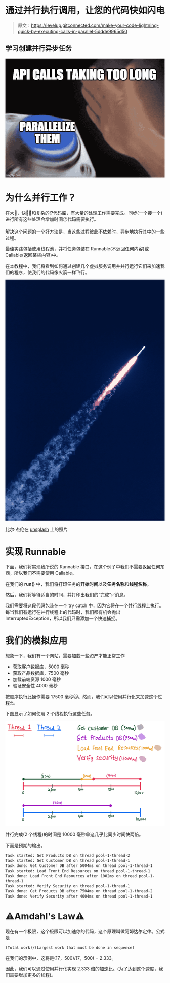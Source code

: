 # 通过并行执行调用，让您的代码快如闪电

> 原文：<https://levelup.gitconnected.com/make-your-code-lightning-quick-by-executing-calls-in-parallel-5ddde9965d50>

## 学习创建并行异步任务

![](img/e14959d9bf7c85a9fb33efaa9a5baf11.png)

# 为什么并行工作？

在大💪，快🏃‍♂️和复杂的⁉️代码库，有大量的处理工作需要完成。同步(一个接一个)进行所有这些处理会增加时间🕐代码需要执行。

解决这个问题的一个好方法是，当这些过程彼此不依赖时，异步地执行其中的一些过程。

最佳实践包括使用线程池，并将任务包装在 Runnable(不返回任何内容)或 Callable(返回某些内容)中。

在本教程中，我们将看到如何通过创建几个虚拟服务调用并并行运行它们来加速我们的程序，使我们的代码像火箭一样飞行。

![](img/f08d37b03ec0f4adcd269c7bfae2b731.png)

比尔·杰伦在 [unsplash](https://unsplash.com/) 上的照片

# 实现 Runnable

下面，我们将实现我所说的 Runnable 接口，在这个例子中我们不需要返回任何东西，所以我们不需要使用 Callable。

在我们的 **run()** 中，我们将打印任务的**开始时间**以及**任务名称**和**线程名称**。

然后，我们将等待适当的时间，并打印出我们的“完成”✅消息。

我们需要将这段代码包装在一个 try catch 中，因为它将在一个并行线程上执行。每当我们有运行在并行线程上的代码时，我们都有机会抛出 InterruptedException，所以我们只需添加一个快速捕捉。

# 我们的模拟应用

想象一下，我们有一个网站，需要加载一些资产才能正常工作

*   获取客户数据库，5000 毫秒
*   获取产品数据库，7500 毫秒
*   加载前端资源 1000 毫秒
*   验证安全性 4000 毫秒

按顺序执行此操作需要 17500 毫秒🙀。然而，我们可以使用并行化来加速这个过程🤓。

下图显示了如何使用 2 个线程执行这些任务。

![](img/e88a92faadc9db508a7af36516623008.png)

并行完成(2 个线程)的时间是 10000 毫秒😃这几乎比同步时间快两倍。

下面是预期的输出。

```
Task started: Get Products DB on thread pool-1-thread-2
Task started: Get Customer DB on thread pool-1-thread-1
Task done: Get Customer DB after 5004ms on thread pool-1-thread-1
Task started: Load Front End Resources on thread pool-1-thread-1
Task done: Load Front End Resources after 1002ms on thread pool-1-thread-1
Task started: Verify Security on thread pool-1-thread-1
Task done: Get Products DB after 7504ms on thread pool-1-thread-2
Task done: Verify Security after 4004ms on thread pool-1-thread-1
```

# ⚠️Amdahl's Law⚠️

现在有一个极限，这个极限可以加速你的代码，这个原理叫做阿姆达尔定律。公式是

```
(Total work)/(Largest work that must be done in sequence)
```

在我们的示例中，这将是(17，500)/(7，500) = 2.333。

因此，我们可以通过使用并行化实现 2.333 倍的加速比。(为了达到这个速度，我们需要增加更多的线程)。